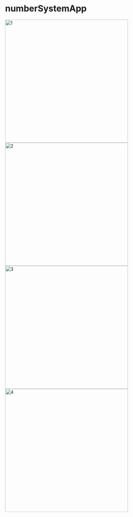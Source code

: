# numberSystemApp
<img width="400" hieght="400" alt="1" src="https://user-images.githubusercontent.com/67744630/213940607-95a0e9fb-b68e-439f-b1ec-a7cbb11116f7.png">
<img width="400" hieght="400" alt="2" src="https://user-images.githubusercontent.com/67744630/213940616-930d0ccd-a483-428b-877a-98cacca16ddd.png">
<img width="400" hieght="400" alt="3" src="https://user-images.githubusercontent.com/67744630/213940619-1b44a9e7-cb45-4552-a31b-d7db6bace81a.png">
<img width="400" hieght="400" alt="4" src="https://user-images.githubusercontent.com/67744630/213940623-195e66b8-e75f-40e7-9136-fbddf3ccd74d.png">
